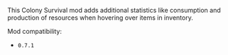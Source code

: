 This Colony Survival mod adds additional statistics like consumption and production of resources when hovering over items in inventory.

Mod compatibility:   

- `0.7.1`